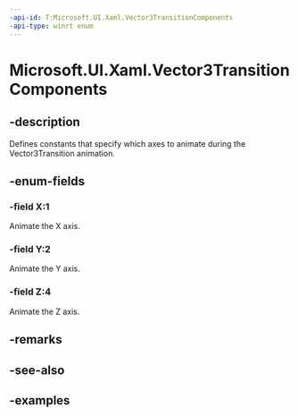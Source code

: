 ```yaml
---
-api-id: T:Microsoft.UI.Xaml.Vector3TransitionComponents
-api-type: winrt enum
---
```


<!-- Enumeration syntax.
public enum Vector3TransitionComponents : uint 
-->

# Microsoft.UI.Xaml.Vector3TransitionComponents

## -description
Defines constants that specify which axes to animate during the Vector3Transition animation. 

## -enum-fields
### -field X:1
Animate the X axis.

### -field Y:2
Animate the Y axis.

### -field Z:4
Animate the Z axis.

## -remarks

## -see-also

## -examples
